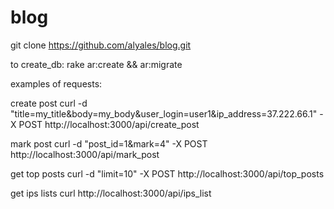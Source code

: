 blog
========
git clone https://github.com/alyales/blog.git

to create_db: rake ar:create && ar:migrate

examples of requests:

create post
curl -d "title=my_title&body=my_body&user_login=user1&ip_address=37.222.66.1" -X POST http://localhost:3000/api/create_post

mark post
curl -d "post_id=1&mark=4" -X POST http://localhost:3000/api/mark_post

get top posts
curl -d "limit=10" -X POST http://localhost:3000/api/top_posts

get ips lists
curl http://localhost:3000/api/ips_list
